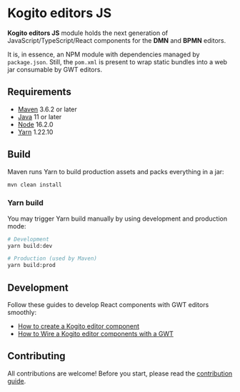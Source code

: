 # Kogito editors JS

**Kogito editors JS** module holds the next generation of JavaScript/TypeScript/React components for the **DMN** and **BPMN** editors.

It is, in essence, an NPM module with dependencies managed by `package.json`. Still, the `pom.xml` is present to wrap static bundles into a web jar consumable by GWT editors.

## Requirements

- [Maven](https://maven.apache.org/) 3.6.2 or later
- [Java](https://openjdk.java.net/install/) 11 or later
- [Node](https://nodejs.org) 16.2.0
- [Yarn](https://yarnpkg.com/getting-started/install) 1.22.10

## Build

Maven runs Yarn to build production assets and packs everything in a jar:

```bash
mvn clean install
```

### Yarn build

You may trigger Yarn build manually by using development and production mode:

```bash
# Development
yarn build:dev

# Production (used by Maven)
yarn build:prod
```

## Development

Follow these guides to develop React components with GWT editors smoothly:

- [How to create a Kogito editor component](./docs/new-component.md)
- [How to Wire a Kogito editor components with a GWT](./docs/wire.md)

## Contributing

All contributions are welcome! Before you start, please read the [contribution guide](../CONTRIBUTING.md).
